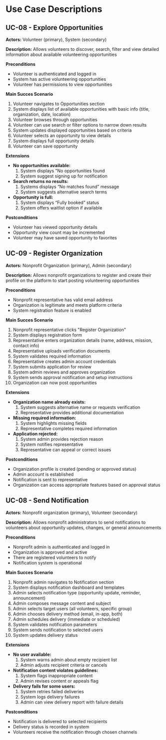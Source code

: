 # Use Case Descriptions

## UC-08 - Explore Opportunities
**Actors:** Volunteer (primary), System (secondary)

**Description:** Allows volunteers to discover, search, filter and view detailed information about available volunteering opportunities

**Preconditions**
- Volunteer is authenticated and logged in
- System has active volunteering opportunities
- Volunteer has permissions to view opportunities

**Main Succes Scenario**
1. Volunteer navigates to Opportunities section
2. System displays list of available opportunities with basic info (title, organization, date, location)
3. Volunteer browses through opportunities
4. Volunteer can use search or filter options to narrow down results
5. System updates displayed opportunities based on criteria
6. Volunteer selects an opportunity to view details
7. System displays full opportunity details
8. Volunteer can save opportunity

**Extensions**
- **No opportunities available:**
  1. System displays "No opportunities found
  2. System suggest signing up for notification
- **Search returns no results:**
  1. Systems displays “No matches found” message
  2. System suggests alternative search terms
- **Opportunity is full:**
  1. System displays “Fully booked” status
  2. System offers waitlist option if available

**Postconditions**
- Volunteer has viewed opportunity details
- Opportunity view count may be incremented
- Volunteer may have saved opportunity to favorites

## UC-09 - Register Organization
**Actors:** Nonprofit Organization (primary), Admin (secondary)

**Description:** Allows nonprofit organizations to register and create their profile on the platform to start posting volunteering opportunities

**Preconditions**
- Nonprofit representative has valid email address
- Organization is legitimate and meets platform criteria
- System registration feature is enabled

**Main Succes Scenario**
1. Nonprofit representative clicks "Register Organization"
2. System displays registration form
3. Representative enters organization details (name, address, mission, contact info)
4. Representative uploads verification documents
5. System validates required information
6. Representative creates admin account credentials
7. System submits application for review
8. System admin reviews and approves organization
9. System sends approval notification and setup instructions
10. Organization can now post opportunities

**Extensions**
- **Organization name already exists:**
  1. System suggests alternative name or requests verification
  2. Representative provides additional documentation
- **Missing required information:**
  1. System highlights missing fields
  2. Representative completes required information
- **Application rejected:**
  1. System admin provides rejection reason
  2. System notifies representative
  3. Representative can appeal or correct issues

**Postconditions**
- Organization profile is created (pending or approved status)
- Admin account is established
- Notification is sent to representative
- Organization can access appropriate features based on approval status

## UC-08 - Send Notification
**Actors:** Nonprofit organization (primary), Volunteer (secondary)

**Description:** Allows nonprofit administrators to send notifications to volunteers about opportunity updates, changes, or general announcements

**Preconditions**
- Nonprofit admin is authenticated and logged in
- Organization is approved and active
- There are registered volunteers to notify
- Notification system is operational

**Main Succes Scenario**
1. Nonprofit admin navigates to Notification section
2. System displays notification dashboard and templates
3. Admin selects notification type (opportunity update, reminder, announcement)
4. Admin composes message content and subject
5. Admin selects target users (all volunteers, specific group)
6. Admin chooses delivery method (email, in-app, both)
7. Admin schedules delivery (immediate or scheduled)
8. System validates notification parameters
9. System sends notification to selected users
10. System updates delivery status

**Extensions**
- **No user available:**
  1. System warns admin about empty recipient list
  2. Admin adjusts recipient criteria or cancels
- **Notification content violates guidelines:**
  1. System flags inappropriate content
  2. Admin revises content or appeals flag
- **Delivery fails for some users:**
  1. System retries failed deliveries
  2. System logs delivery failures
  3. Admin can view delivery report with failure details

**Postconditions**
- Notification is delivered to selected recipients
- Delivery status is recorded in system
- Volunteers receive the notification through chosen channels
